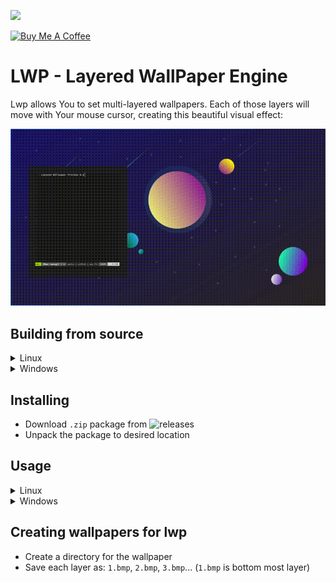 [![](https://img.shields.io/github/downloads/jszczerbinsky/lwp/total.svg)](https://github.com/jszczerbinsky/lwp/releases/latest)

<a href="https://www.buymeacoffee.com/jszczerbinsky" target="_blank"><img src="https://cdn.buymeacoffee.com/buttons/v2/default-yellow.png" alt="Buy Me A Coffee" style="height: 60px !important;width: 217px !important;" ></a>

# LWP - Layered WallPaper Engine
Lwp allows You to set multi-layered wallpapers. Each of those layers will move with Your mouse cursor, creating this beautiful visual effect:

![](preview.gif)

## Building from source

<details>
<summary>Linux</summary>
<br>

- Install `SDL2` using Your package manager
- Clone the repository and install `lwp`:

```shell
git clone https://github.com/jszczerbinsky/lwp
cd lwp
make
sudo make install
```

</details>
<details>
<summary>Windows</summary>
<br>

- You need `MinGW` installed

```shell
git clone https://github.com/jszczerbinsky/lwp
cd lwp
build.bat
```

- Copy lwp.exe to desired path

</details>

## Installing

- Download `.zip` package from ![releases](https://github.com/jszczerbinsky/lwp/releases/latest)
- Unpack the package to desired location

## Usage
<details>
<summary>Linux</summary>
<br>
Make sure there is no other wallpaper engine running (e.g. `feh`)<br>
Install <code>SDL2</code><br><br>

```shell
lwp [layers count] [wallpepr dir] [x] [y] [width] [height]
```
You can run `lwp` on multiple monitors by appending `[x] [y] [width] [height]` for each monitor at the end of the line

- Use this line to test lwp (replace "1920" and "1080" with Your screen resolution):

```shell
lwp 3 /usr/share/lwp/wallpapers/test 0 0 1920 1080
```
</details>
<details>
<summary>Windows</summary>
<br>

```shell
path\to\lwp\lwp.exe [layers count] [wallpepr dir] [x] [y] [width] [height]
```
You can run `lwp` on multiple monitors by appending `[x] [y] [width] [height]` for each monitor at the end of the line

- Use this line to test lwp (replace "1920" and "1080" with Your screen resolution):

```shell
path\to\lwp\lwp.exe 3 path\to\lwp\wallpapers\test 0 0 1920 1080
```

If You are using DPI scaling, go to 
`lwp.exe's properties` -> `compatibility` -> `change high DPI settings` and set both checkboxes to true
</details>


## Creating wallpapers for lwp
- Create a directory for the wallpaper
- Save each layer as: `1.bmp`, `2.bmp`, `3.bmp`... (`1.bmp` is bottom most layer)
